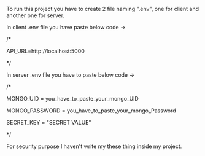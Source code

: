 To run this project you have to create 2 file naming ".env", one for client and another one for server.

In client .env file you have paste below code -> 

/*

API_URL=http://localhost:5000

*/

In server .env file you have to paste below code -> 

/* 

MONGO_UID = you_have_to_paste_your_mongo_UID

MONGO_PASSWORD = you_have_to_paste_your_mongo_Password

SECRET_KEY = "SECRET VALUE"

*/

For security purpose I haven't write my these thing inside my project.
